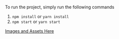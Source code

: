 To run the project, simply run the following commands

1. `npm install` or `yarn install`
2. `npm start` or `yarn start`

[Images and Assets Here](https://github.com/MyProjects323/Pizza-Customization/tree/master/src/assets)
